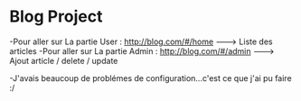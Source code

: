 # Blog Project

-Pour aller sur La partie User : http://blog.com/#/home ---> Liste des articles
-Pour aller sur La partie Admin : http://blog.com/#/admin ---> Ajout article / delete / update

-J'avais beaucoup de problémes de configuration...c'est ce que j'ai pu faire :/
